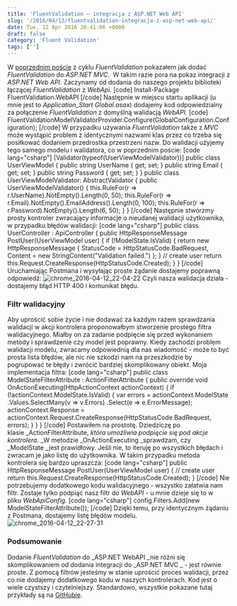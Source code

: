 ```yaml
---
title: 'FluentValidation – integracja z ASP.NET Web API'
slug: '/2016/04/12/fluentvalidation-integracja-z-asp-net-web-api/'
date: Tue, 12 Apr 2016 20:41:06 +0000
draft: false
category: 'Fluent Validation'
tags: ['']
---
```


W [poprzednim poście](http://radblog.pl/pl/2016/03/13/fluentvalidation-integracja-z-asp-net-mvc/) z cyklu _FluentValidation_ pokazałem jak dodać _FluentValidation_ do _ASP.NET MVC_.  W takim razie pora na pokaz integracji z _ASP.NET Web API._ Zaczynamy od dodania do naszego projektu biblioteki łączącej _FluentValidation_ z _WebApi._ \[code\] Install-Package FluentValidation.WebAPI \[/code\] Następnie w miejscu startu aplikacji (u mnie jest to _Application\_Start_ _Global.asax_) dodajemy kod odpowiedzialny za połączenie _FluentValidation_ z domyślną walidacją _WebAPI._ \[code\] FluentValidationModelValidatorProvider.Configure(GlobalConfiguration.Configuration); \[/code\] W przypadku używania _FluentValidation_ także z _MVC_ może wystąpić problem z identycznymi nazwami klas przez co trzeba się posiłkować dodaniem przedrostka przestrzeni nazw. Do walidacji użyjemy tego samego modelu i walidatora, co w poprzednim poście: \[code lang="csharp"\] \[Validator(typeof(UserViewModelValidator))\] public class UserViewModel { public string UserName { get; set; } public string Email { get; set; } public string Password { get; set; } } public class UserViewModelValidator: AbstractValidator<UserViewModel> { public UserViewModelValidator() { this.RuleFor(r => r.UserName).NotEmpty().Length(0, 50); this.RuleFor(r => r.Email).NotEmpty().EmailAddress().Length(0, 100); this.RuleFor(r => r.Password).NotEmpty().Length(6, 50); } } \[/code\] Następnie stwórzmy prosty kontroler zwracający informacje o nieudanej walidacji użytkownika, w przypadku błędów walidacji: \[code lang="csharp"\] public class UserController : ApiController { public HttpResponseMessage PostUser(UserViewModel user) { if (!ModelState.IsValid) { return new HttpResponseMessage { StatusCode = HttpStatusCode.BadRequest, Content = new StringContent("Validation failed.") }; } // create user return this.Request.CreateResponse(HttpStatusCode.Created); } } \[/code\] Uruchamiając Postmana i wysyłając proste żądanie dostajemy poprawną odpowiedź: ![chrome_2016-04-12_22-04-22](http://radblog.pl/wp-content/uploads/2016/04/chrome_2016-04-12_22-04-22.png) Czyli nasza walidacja działa - dostajemy błąd HTTP 400 i komunikat błędu.

### Filtr walidacyjny

Aby uprościć sobie życie i nie dodawać za każdym razem sprawdzania walidacji w akcji kontrolera proponowałbym stworzenie prostego filtra walidacyjnego. Miałby on za zadanie podpięcie się przed wykonaniem metody i sprawdzenie czy model jest poprawny. Kiedy zachodzi problem walidacji modelu, zwracamy odpowiednią dla nas wiadomość - może to być prosta lista błędów, ale nic nie szkodzi nam na przeszkodzie by pogrupować te błędy i zwrócić bardziej skomplikowany obiekt. Moja implementacja filtra: \[code lang="csharp"\] public class ModelStateFilterAttribute : ActionFilterAttribute { public override void OnActionExecuting(HttpActionContext actionContext) { if (!actionContext.ModelState.IsValid) { var errors = actionContext.ModelState .Values.SelectMany(v => v.Errors) .Select(e => e.ErrorMessage); actionContext.Response = actionContext.Request.CreateResponse(HttpStatusCode.BadRequest, errors); } } } \[/code\] Postawiłem na prostotę. Dziedziczę po klasie _ActionFilterAttribute, _która umożliwia podpięcie się pod akcje kontrolera_. _W metodzie _OnActionExecuting _sprawdzam, czy _ModelState _jest prawidłowy. Jeśli nie, to iteruję po wszystkich błędach i zwracam je jako listę do użytkownika. W takim przypadku metoda kontrolera się bardzo upraszcza: \[code lang="csharp"\] public HttpResponseMessage PostUser(UserViewModel user) { // create user return this.Request.CreateResponse(HttpStatusCode.Created); } \[/code\] Nie potrzebujemy dodatkowego kodu walidacyjnego - wszystko załatwia nam filtr. Zostaje tylko podpiąć nasz filtr do _WebAPI_ - u mnie dzieje się to w pliku _WebApiConfig._ \[code lang="csharp"\] config.Filters.Add(new ModelStateFilterAttribute()); \[/code\] Dzięki temu, przy identycznym żądaniu z Postmana, dostajemy listę błędów modelu. ![chrome_2016-04-12_22-27-31](http://radblog.pl/wp-content/uploads/2016/04/chrome_2016-04-12_22-27-31.png)

### Podsumowanie

Dodanie _FluentValidation_ do _ASP.NET WebAPI _nie różni się skomplikowaniem od dodania integracji do _ASP.NET MVC _ - jest równie proste. Z pomocą filtrów jesteśmy w stanie uprościć proces walidacji, przez co nie dodajemy dodatkowego kodu w naszych kontrolerach. Kod jest o wiele czystszy i czytelniejszy. Standardowo, wszystkie pokazane tutaj przykłady są na [GitHubie](https://github.com/rmaziarka/FluentValidation.Examples).